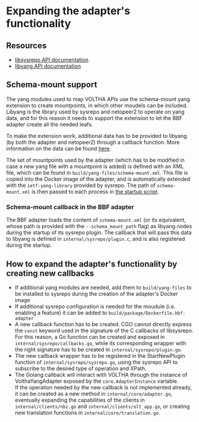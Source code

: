 # Expanding the adapter's functionality

## Resources
- [libsysrepo API documentation](https://netopeer.liberouter.org/doc/sysrepo/devel/html/modules.html)
- [libyang API documentation](https://netopeer.liberouter.org/doc/libyang/devel/html/modules.html)

## Schema-mount support
The yang modules used to map VOLTHA APIs use the schema-mount yang extension to create mountpoints, in which other moudels can be included. Libyang is the library used by sysrepo and netopeer2 to operate on yang data, and for this reason it needs to support the extension to let the BBF adapter create all the needed leafs.

To make the extension work, additional data has to be provided to libyang (by both the adapter and netopeer2) through a callback function. More information on the data can be found [here](https://netopeer.liberouter.org/doc/libyang/devel/html/group__context.html#ga14853fe1a338c94d9e81be9566438243).

The set of mountpoints used by the adapter (which has to be modified in case a new yang file with a mountpoint is added) is defined with an XML file, which can be found in `build/yang-files/schema-mount.xml`. This file is copied into the Docker image of the adapter, and is automatically extended with the `ietf-yang-library` provided by sysrepo.
The path of `schema-mount.xml` is then passed to each process in [the startup script](https://github.com/opencord/voltha-helm-charts/blob/master/voltha-northbound-bbf-adapter/templates/configmap-startup.yaml).

### Schema-mount callback in the BBF adapter
The BBF adapter loads the content of `schema-mount.xml` (or its equivalent, whose path is provided with the `--schema_mount_path` flag) as libyang nodes during the startup of its sysrepo plugin.
The callback that will pass this data to libyang is defined in `internal/sysrepo/plugin.c`, and is also registered during the startup.

## How to expand the adapter's functionality by creating new callbacks

- If additional yang modules are needed, add them to `build/yang-files` to be installed to sysrepo during the creation of the adapter's Docker image
- If additional sysrepo configuration is needed for the moudule (i.e. enabling a feature) it can be added to `build/package/Dockerfile.bbf-adapter`
- A new callback function has to be created. CGO cannot directly express the `const` keyword used in the signature of the C callbacks of libsysrepo.\
For this reason, a Go function can be created and exposed in `internal/sysrepo/callbacks.go`, while its corresponding wrapper with the right signature has to be created in `internal/sysrepo/plugin.go`.
- The new callback wrapper has to be registered in the StartNewPlugin function of `internal/sysrepo/sysrepo.go`, using the sysrepo API to subscribe to the desired type of operation and XPath.
- The Golang callback will interact with VOLTHA through the instance of VolthaYangAdapter exposed by the `core.AdapterInstance` variable.\
If the operation needed by the new callback is not implemented already, it can be created as a new method in `internal/core/adapter.go`, eventually expanding the capabilities of the clients in `internal/clients/nbi.go` and `internal/clients/olt_app.go`, or creating new translation functions in `internal/core/translation.go`.